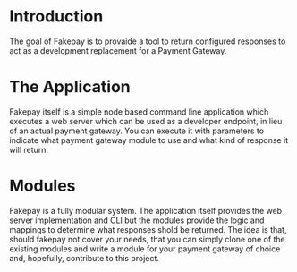 # Introduction
The goal of Fakepay is to provaide a tool to return configured responses to act as a development replacement for a Payment Gateway.

# The Application
Fakepay itself is a simple node based command line application which executes a web server which can be used as a developer endpoint, in lieu of an actual payment gateway. You can execute it with parameters to indicate what payment gateway module to use and what kind of response it will return.

# Modules
Fakepay is a fully modular system. The application itself provides the web server implementation and CLI but the modules provide the logic and mappings to determine what responses shold be returned. The idea is that, should fakepay not cover your needs, that you can simply clone one of the existing modules and write a module for your payment gateway of choice and, hopefully, contribute to this project.